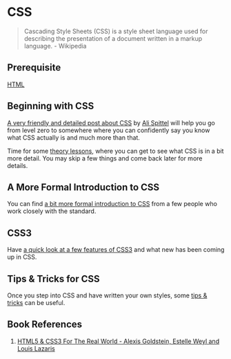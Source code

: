 # CSS

> Cascading Style Sheets (CSS) is a style sheet language used for describing the presentation of a document written in a markup language. - Wikipedia

## Prerequisite

[HTML](01-html.md)

## Beginning with CSS

[A very friendly and detailed post about CSS](https://dev.to/aspittel/css-from-zero-to-hero-3o16) by [Ali Spittel](https://github.com/aspittel) will help you go from level zero to somewhere where you can confidently say you know what CSS actually is and much more than that.

Time for some [theory lessons](http://www.htmldog.com/guides/css/), where you can get to see what CSS is in a bit more detail. You may skip a few things and come back later for more details.

## A More Formal Introduction to CSS

You can find [a bit more formal introduction to CSS](https://developer.mozilla.org/en-US/docs/Web/Guide/CSS/Getting_Started/What_is_CSS) from a few people who work closely with the standard.

## CSS3

Have [a quick look at a few features of CSS3](https://designshack.net/articles/introduction-to-css3-part-1-what-is-it/) and what new has been coming up in CSS.

## Tips & Tricks for CSS

Once you step into CSS and have written your own styles, some [tips & tricks](http://www.hongkiat.com/blog/20-useful-css-tips-for-beginners/) can be useful.

## Book References

1. [HTML5 & CSS3 For The Real World - Alexis Goldstein, Estelle Weyl and Louis Lazaris](http://itbookshub.com/html5-css3-for-the-real-world-2nd-edition/)
